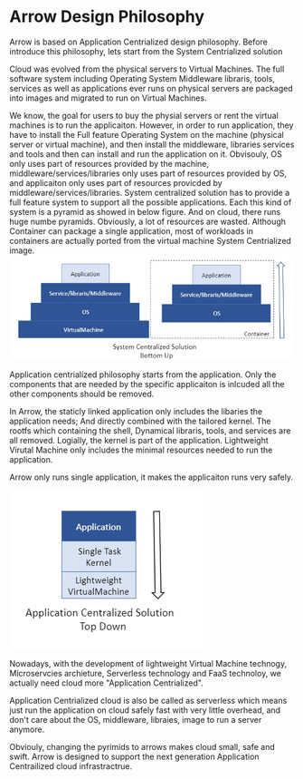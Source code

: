 # Arrow Design Philosophy

Arrow is based on Application Centrialized design philosophy. Before introduce this philosophy, lets start from the System Centrialized solution

Cloud was evolved from the physical servers to Virtual Machines. The full software system including Operating System Middleware libraris, tools, services as well as applications ever runs on physical servers are packaged into images and migrated to run on Virtual Machines.

We know, the goal for users to buy the physial servers or rent the virtual machines is to run the applicaiton. However, in order to run application, they have to install the Full feature Operating System on the machine (physical server or virtual machine), and then install the middleware, libraries services and tools and then can install and run the application on it. Obvisouly, OS only uses part of resources provided by the machine, middleware/services/libraries only uses part of resources provided by OS, and applicaiton only uses part of resources provicded by middleware/services/libraries. System centralized solution has to provide a full feature system to support all the possible applications. Each this kind of system is a pyramid as showed in below figure. And on cloud, there runs huge numbe pyramids. Obviously, a lot of resources are wasted. Although Container can package a single application, most of workloads in containers are actually ported from the virtual machine System Centrialized image.
![BottomUp](/images/BottomUp.jpg?raw=true "BottomUp")

Application centrialized philosophy starts from the application. Only the components that are needed by the specific applicaiton is inlcuded all the other components should be removed.

In Arrow, the staticly linked application only includes the libaries the application needs; And directly combined with the tailored kernel. The rootfs which containing the shell, Dynamical libraris, tools, and services are all removed. Logially, the kernel is part of the application. Lightweight Virutal Machine only includes the minimal resources needed to run the application.

Arrow only runs single application, it makes the applicaiton runs very safely.

![Topdown](/images/Topdown.jpg?raw=true "Topdown")

Nowadays, with the development of lightweight Virtual Machine technogy, Microservcies archieture, Serverless technology and FaaS technoloy, we actually need cloud more "Application Centrialized".

Application Centrialized cloud is also be called as serverless which means just run the application on cloud safely fast with very little overhead, and don't care about the OS, middleware, libraies, image to run a server anymore.

Obviouly, changing the pyrimids to arrows makes cloud small, safe and swift. Arrow is designed to support the next generation Application Centrailized cloud infrastractrue. 


